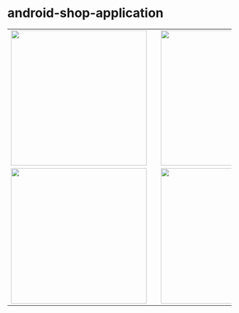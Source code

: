 # android-shop-application

<table border="0px solid #fff" cellspacing="0" cellpadding="0">
  <tr>
    <td style="border:none;"><img width="305" src="https://user-images.githubusercontent.com/53342974/77829482-6e898b00-7133-11ea-9211-3056cb9e011f.png">
</td>
    <td style="border:none;" width="30">
</td>
    <td style="border:none;"><img width="305"  src="https://user-images.githubusercontent.com/53342974/77829487-72b5a880-7133-11ea-8ce3-2d77003b03c1.png">
</td>
  </tr>
    <tr>
    <td style="border:none;margin-right:5px;"><img width="305"  src="https://user-images.githubusercontent.com/53342974/77829489-76492f80-7133-11ea-9dce-b779abb8f105.png">

</td>
<td width="30">
</td>
    <td style="border:none;"><img width="305"  src="https://user-images.githubusercontent.com/53342974/77829502-937dfe00-7133-11ea-9e79-0fddf98345e9.png">
</td>
  </tr>
 </table>
